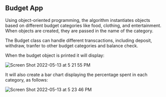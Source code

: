 ## Budget App

Using object-oriented programming, the algorithm instantiates objects based on different budget categories 
like food, clothing, and entertainment. When objects are created, they are passed in the name of the category.

The Budget class can handle different transcactions, including deposit, withdraw, tranfer to other budget 
categories and balance check. 

When the budget object is printed it will display:

![Screen Shot 2022-05-13 at 5 21 55 PM](https://user-images.githubusercontent.com/19292138/168315539-2d0e7b9e-a392-4bc4-a8a1-232e19243d43.png)


It will also create a bar chart displaying the percentage spent in each category, as follows:


![Screen Shot 2022-05-13 at 5 23 46 PM](https://user-images.githubusercontent.com/19292138/168315891-fb4066e9-2a80-47be-9134-709d59e2b49b.png)
